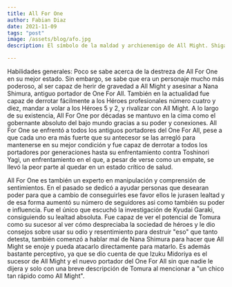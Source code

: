 ```yaml
---
title: All For One
author: Fabian Diaz
date: 2021-11-09
tags: "post"
image: /assets/blog/afo.jpg
description: El símbolo de la maldad y archienemigo de All Might. Shigaraki, mejor conocido como All for One, es el villano más poderoso de toda la serie. Su identidad es desconocida, igual que sus intenciones. No obstante, escogió a Tomura Shigaraki como su sucesor. Su habilidad parece ser (puesto que aún no se ha visto todo lo que es capaz de lograr) tomar las habilidades de las personas y mezclarlas para utilizarlas de manera ofensiva o defensiva, dependiendo del requerimiento que tenga.

---
```

Habilidades generales: Poco se sabe acerca de la destreza de All For One en su mejor estado. Sin embargo, se sabe que era un personaje mucho más poderoso, al ser capaz de herir de gravedad a All Might y asesinar a Nana Shimura, antiguo portador de One For All. También en la actualidad fue capaz de derrotar fácilmente a los Héroes profesionales número cuatro y diez, mandar a volar a los Héroes 5 y 2, y rivalizar con All Might. A lo largo de su existencia, All For One por décadas se mantuvo en la cima como el gobernante absoluto del bajo mundo gracias a su poder y conexiones. All For One se enfrentó a todos los antiguos portadores del One For All, pese a que cada uno era más fuerte que su antecesor se las arregló para mantenerse en su mejor condición y fue capaz de derrotar a todos los portadores por generaciones hasta su enfrentamiento contra Toshinori Yagi, un enfrentamiento en el que, a pesar de verse como un empate, se llevó la peor parte al quedar en un estado crítico de salud.

All For One es también un experto en manipulación y comprensión de sentimientos. En el pasado se dedicó a ayudar personas que desearan poder para que a cambio de conseguirles ese favor ellos le jurasen lealtad y de esa forma aumentó su número de seguidores asi como también su poder e influencia. Fue el único que escuchó la investigación de Kyudai Garaki, consiguiendo su lealtad absoluta. Fue capaz de ver el potencial de Tomura como su sucesor al ver cómo despreciaba la sociedad de héroes y le dio consejos sobre usar su odio y resentimiento para destruir "eso" que tanto detesta, también comenzó a hablar mal de Nana Shimura para hacer que All Might se enoje y pueda atacarlo directamente para matarlo. Es además bastante perceptivo, ya que se dio cuenta de que Izuku Midoriya es el sucesor de All Might y el nuevo portador del One For All sin que nadie le dijera y solo con una breve descripción de Tomura al mencionar a "un chico tan rápido como All Might".
